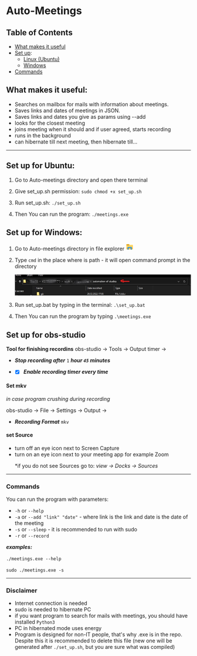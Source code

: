 # Auto-Meetings

## Table of Contents
- [What makes it useful](#1)
- [Set up](#set-up):
  - [Linux (Ubuntu)](#L)
  - [Windows](#W)
 - [Commands](#Commands)

<a name="1"> <a/>
## What makes it useful:

- Searches on mailbox for mails with information about meetings.
- Saves links and dates of meetings in JSON.
- Saves links and dates you give as params using --add
- looks for the closest meeting
- joins meeting when it should and if user agreed, starts recording
- runs in the background
- can hibernate till next meeting, then hibernate till...

-------------------------------------------------
<a name="set-up"> </a> 
<a name="L"> </a> 
## Set up for Ubuntu:
 
1. Go to Auto-meetings directory and open there terminal  <p>
1. Give set_up.sh permission: `sudo chmod +x set_up.sh` <p>
1. Run set_up.sh: `./set_up.sh` <p>
1. Then You can run the program: `./meetings.exe`


 <a name="W"> </a> 
## Set up for Windows:

1. Go to Auto-meetings directory in file explorer <img src="./assets/file_explorer.png" width="20" title="File Explorer"> <p>
1. Type `cmd` in the place where is path - it will open command prompt in the directory  <p>
<img src="./assets/where_type_cmd.jpg" width="500" title="File Explorer"> <p>
1. Run set_up.bat by typing in the terminal: `.\set_up.bat` <p>
1. Then You can run the program by typing `.\meetings.exe`


## Set up for obs-studio

**Tool for finishing recordins**
obs-studio -> Tools -> Output timer -> <p>
- ***Stop recording after*** `1` ***hour `45` minutes*** <p>
- - [x] ***Enable recording timer every time***

#### Set mkv 
*in case program crushing during recording*<p>
obs-studio -> File -> Settings -> Output -> <p>
- ***Recording Format*** `mkv`

#### set Source
- turn off an eye icon next to Screen Capture
- turn on an eye icon next to your meeting app for example Zoom <p>
 *if you do not see Sources go to: *view -> Docks -> Sources*

 ---------------------------------------------------------
 
<a name="Commands"> </a> 
### Commands

You can run the program with parameters:

- `-h` or `--help` 
- `-a` or `--add "link" "date"` - where link is the link and date is the date of the meeting
- `-s` or `--sleep` - it is recommended to run with sudo
- `-r` or `--record`

***examples:*** <p>
`./meetings.exe --help`  <p>
`sudo ./meetings.exe -s`

 -------------------------------------------------------------
 
### Disclaimer

- Internet connection is needed
- sudo is needed to hibernate PC
- if you want program to search for mails with meetings, you should have installed `Python3`
- PC in hibernated mode uses energy
- Program is designed for non-IT people, that's why .exe is in the repo. Despite this it is
 recommended to delete this file (new one will be generated after `./set_up.sh`, but you are sure what was compiled) 
